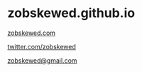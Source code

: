 # zobskewed.github.io

[zobskewed.com](http://zobskewed.com)

[twitter.com/zobskewed](https://twitter.com/zobskewed)

[zobskewed@gmail.com](mailto:zobskewed@gmail.com)
